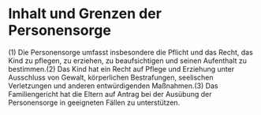 # Inhalt und Grenzen der Personensorge

(1) Die Personensorge umfasst insbesondere die Pflicht und das Recht, das Kind zu pflegen, zu erziehen, zu beaufsichtigen und seinen Aufenthalt zu bestimmen.(2) Das Kind hat ein Recht auf Pflege und Erziehung unter Ausschluss von Gewalt, körperlichen Bestrafungen, seelischen Verletzungen und anderen entwürdigenden Maßnahmen.(3) Das Familiengericht hat die Eltern auf Antrag bei der Ausübung der Personensorge in geeigneten Fällen zu unterstützen. 

